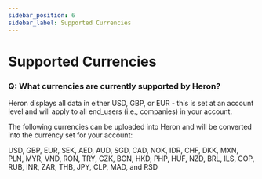 ```yaml
---
sidebar_position: 6
sidebar_label: Supported Currencies
---
```


# Supported Currencies

### Q: What currencies are currently supported by Heron?

Heron displays all data in either USD, GBP, or EUR - this is set at an account level and will apply to all end_users (i.e., companies) in your account. 

The following currencies can be uploaded into Heron and will be converted into the currency set for your account:

USD, GBP, EUR, SEK, AED, AUD, SGD, CAD, NOK, IDR, CHF, DKK, MXN, PLN, MYR, VND, RON, TRY, CZK, BGN, HKD, PHP, HUF, NZD, BRL, ILS, COP, RUB, INR, ZAR, THB, JPY, CLP, MAD, and RSD